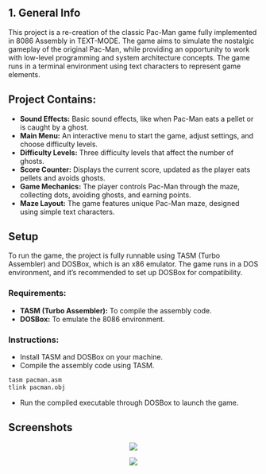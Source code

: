 ## 1. General Info
This project is a re-creation of the classic Pac-Man game fully implemented in 8086 Assembly in TEXT-MODE. The game aims to simulate the nostalgic gameplay of the original Pac-Man, while providing an opportunity to work with low-level programming and system architecture concepts. The game runs in a terminal environment using text characters to represent game elements.

## Project Contains:
- **Sound Effects:** Basic sound effects, like when Pac-Man eats a pellet or is caught by a ghost.
- **Main Menu:** An interactive menu to start the game, adjust settings, and choose difficulty levels.
- **Difficulty Levels:** Three difficulty levels that affect the number of ghosts.
- **Score Counter:** Displays the current score, updated as the player eats pellets and avoids ghosts.
- **Game Mechanics:** The player controls Pac-Man through the maze, collecting dots, avoiding ghosts, and earning points.
- **Maze Layout:** The game features unique Pac-Man maze, designed using simple text characters.

## Setup
To run the game, the project is fully runnable using TASM (Turbo Assembler) and DOSBox, which is an x86 emulator. The game runs in a DOS environment, and it’s recommended to set up DOSBox for compatibility.

### Requirements:
- **TASM (Turbo Assembler):** To compile the assembly code.
- **DOSBox:** To emulate the 8086 environment.
### Instructions:
- Install TASM and DOSBox on your machine.
- Compile the assembly code using TASM.
```bash
tasm pacman.asm
tlink pacman.obj
```
- Run the compiled executable through DOSBox to launch the game.

## Screenshots

<p align="center">
  <img src="https://github.com/VoxeveR/pacman-x8086-assembly/assets/116713024/388a3d29-19b4-4c39-b8f8-48cc0c7a6739" />
</p>

<p align="center">
  <img src="https://github.com/VoxeveR/pacman-x8086-assembly/assets/116713024/e05c5d72-3761-40d8-b248-e1be16c23750" />
</p>
